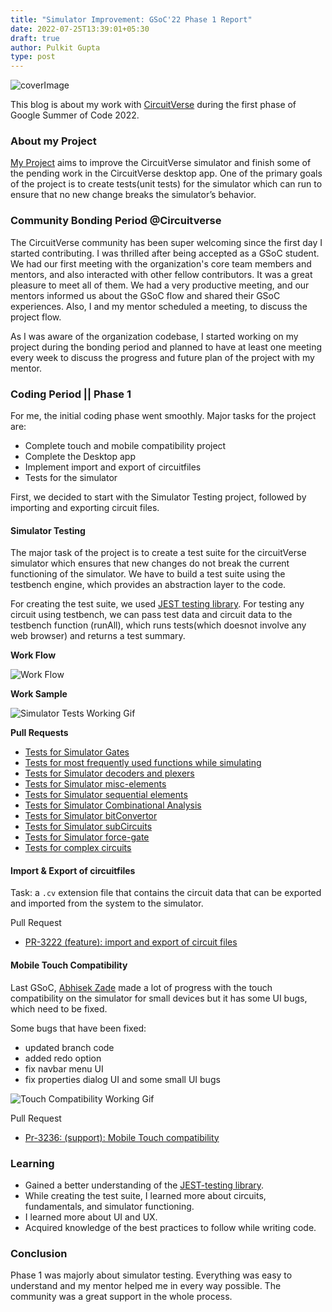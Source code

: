 ```yaml
---
title: "Simulator Improvement: GSoC'22 Phase 1 Report"
date: 2022-07-25T13:39:01+05:30
draft: true
author: Pulkit Gupta
type: post
---
```


![coverImage](/images/pulkitGupta_phase_1_blog/coverImage.png)

This blog is about my work with [CircuitVerse](https://github.com/circuitverse) during the first phase of Google Summer of Code 2022.

### About my Project

[My Project](https://github.com/CircuitVerse/CircuitVerse/wiki/GSoC%2722-Project-List#project-4---circuitverse-simulator-improvements) aims to improve the CircuitVerse simulator and finish some of the pending work in the CircuitVerse desktop app. One of the primary goals of the project is to create tests(unit tests) for the simulator which can run to ensure that no new change breaks the simulator’s behavior.

### Community Bonding Period @Circuitverse

The CircuitVerse community has been super welcoming since the first day I started contributing.
I was thrilled after being accepted as a GSoC student. We had our first meeting with the organization's core team members and mentors, and also interacted with other fellow contributors. It was a great pleasure to meet all of them. We had a very productive meeting, and our mentors informed us about the GSoC flow and shared their GSoC experiences. Also, I and my mentor scheduled a meeting, to discuss the project flow.

As I was aware of the organization codebase, I started working on my project during the bonding period and planned to have at least one meeting every week to discuss the progress and future plan of the project with my mentor.

### Coding Period || Phase 1

For me, the initial coding phase went smoothly. Major tasks for the project are:

- Complete touch and mobile compatibility project
- Complete the Desktop app
- Implement import and export of circuitfiles
- Tests for the simulator

First, we decided to start with the Simulator Testing project, followed by importing and exporting circuit files.

#### Simulator Testing

The major task of the project is to create a test suite for the circuitVerse simulator which ensures that new changes do not break the current functioning of the simulator. We have to build a test suite using the testbench engine, which provides an abstraction layer to the code.

For creating the test suite, we used [JEST testing library](https://jestjs.io/).
For testing any circuit using testbench, we can pass test data and circuit data to the testbench function (runAll), which runs tests(which doesnot involve any web browser) and returns a test summary.

**Work Flow**

![Work Flow](/images/pulkitGupta_phase_1_blog/workflow-testing.png)

**Work Sample**

![Simulator Tests Working Gif](/images/pulkitGupta_phase_1_blog/simtesting.gif)

**Pull Requests**

- [Tests for Simulator Gates](https://github.com/CircuitVerse/CircuitVerse/pull/3162)
- [Tests for most frequently used functions while simulating](https://github.com/CircuitVerse/CircuitVerse/pull/3172)
- [Tests for Simulator decoders and plexers](https://github.com/CircuitVerse/CircuitVerse/pull/3186)
- [Tests for Simulator misc-elements](https://github.com/CircuitVerse/CircuitVerse/pull/3191)
- [Tests for Simulator sequential elements](https://github.com/CircuitVerse/CircuitVerse/pull/3193)
- [Tests for Simulator Combinational Analysis](https://github.com/CircuitVerse/CircuitVerse/pull/3204)
- [Tests for Simulator bitConvertor](https://github.com/CircuitVerse/CircuitVerse/pull/3207)
- [Tests for Simulator subCircuits](https://github.com/CircuitVerse/CircuitVerse/pull/3212)
- [Tests for Simulator force-gate](https://github.com/CircuitVerse/CircuitVerse/pull/3221)
- [Tests for complex circuits](https://github.com/CircuitVerse/CircuitVerse/pull/3244)

#### Import & Export of circuitfiles

Task: a `.cv` extension file that contains the circuit data that can be exported and imported from the system to the simulator.

Pull Request

- [PR-3222 (feature): import and export of circuit files](https://github.com/CircuitVerse/CircuitVerse/pull/3222)

#### Mobile Touch Compatibility

Last GSoC, [Abhisek Zade](https://blog.circuitverse.org/author/abhishek-zade/)  made a lot of progress with the touch compatibility on the simulator for small devices but it has some UI bugs, which need to be fixed.

Some bugs that have been fixed:

- updated branch code
- added redo option
- fix navbar menu UI
- fix properties dialog UI
  and some small UI bugs

![Touch Compatibility Working Gif](/images/pulkitGupta_phase_1_blog/TouchWorking.gif)

Pull Request

- [Pr-3236: (support): Mobile Touch compatibility](https://github.com/CircuitVerse/CircuitVerse/pull/3236)


### Learning

- Gained a better understanding of the [JEST-testing library](https://jestjs.io/).
- While creating the test suite, I learned more about circuits, fundamentals, and simulator functioning.
- I learned more about UI and UX.
- Acquired knowledge of the best practices to follow while writing code.

### Conclusion

Phase 1 was majorly about simulator testing. Everything was easy to understand and my mentor helped me in every way possible. The community was a great support in the whole process.
